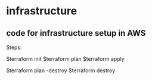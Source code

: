# infrastructure
code for infrastructure setup in AWS
----------------------------------------------------
Steps:

$terraform init
$terraform plan
$terraform apply

$terraform plan -destroy
$terraform destroy